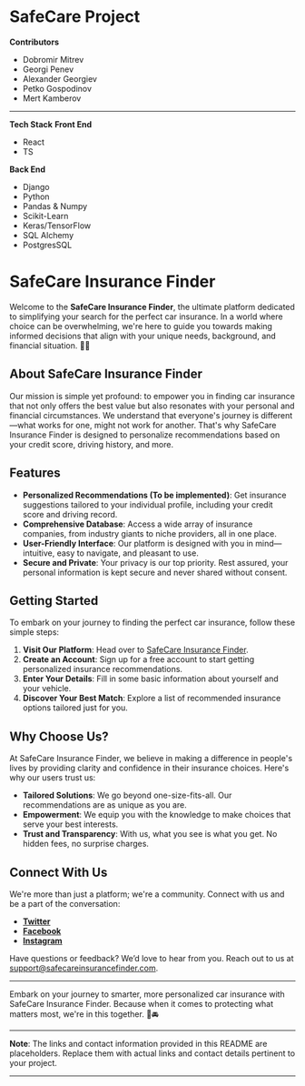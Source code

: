 # SafeCare Project
**Contributors**
- Dobromir Mitrev
- Georgi Penev
- Alexander Georgiev
- Petko Gospodinov
- Mert Kamberov
---
**Tech Stack**
**Front End**
- React
- TS


**Back End**
- Django
- Python
- Pandas & Numpy
- Scikit-Learn
- Keras/TensorFlow
- SQL Alchemy
- PostgresSQL


# SafeCare Insurance Finder

Welcome to the **SafeCare Insurance Finder**, the ultimate platform dedicated to simplifying your search for the perfect car insurance. In a world where choice can be overwhelming, we're here to guide you towards making informed decisions that align with your unique needs, background, and financial situation. 🚗💖

## About SafeCare Insurance Finder

Our mission is simple yet profound: to empower you in finding car insurance that not only offers the best value but also resonates with your personal and financial circumstances. We understand that everyone's journey is different—what works for one, might not work for another. That's why SafeCare Insurance Finder is designed to personalize recommendations based on your credit score, driving history, and more.

## Features

- **Personalized Recommendations (To be implemented)**: Get insurance suggestions tailored to your individual profile, including your credit score and driving record.
- **Comprehensive Database**: Access a wide array of insurance companies, from industry giants to niche providers, all in one place.
- **User-Friendly Interface**: Our platform is designed with you in mind—intuitive, easy to navigate, and pleasant to use.
- **Secure and Private**: Your privacy is our top priority. Rest assured, your personal information is kept secure and never shared without consent.

## Getting Started

To embark on your journey to finding the perfect car insurance, follow these simple steps:

1. **Visit Our Platform**: Head over to [SafeCare Insurance Finder](#).
2. **Create an Account**: Sign up for a free account to start getting personalized insurance recommendations.
3. **Enter Your Details**: Fill in some basic information about yourself and your vehicle.
4. **Discover Your Best Match**: Explore a list of recommended insurance options tailored just for you.

## Why Choose Us?

At SafeCare Insurance Finder, we believe in making a difference in people's lives by providing clarity and confidence in their insurance choices. Here's why our users trust us:

- **Tailored Solutions**: We go beyond one-size-fits-all. Our recommendations are as unique as you are.
- **Empowerment**: We equip you with the knowledge to make choices that serve your best interests.
- **Trust and Transparency**: With us, what you see is what you get. No hidden fees, no surprise charges.

## Connect With Us

We're more than just a platform; we're a community. Connect with us and be a part of the conversation:

- **[Twitter](#)**
- **[Facebook](#)**
- **[Instagram](#)**

Have questions or feedback? We’d love to hear from you. Reach out to us at support@safecareinsurancefinder.com.

---

Embark on your journey to smarter, more personalized car insurance with SafeCare Insurance Finder. Because when it comes to protecting what matters most, we're in this together. 💪🚘

---

**Note**: The links and contact information provided in this README are placeholders. Replace them with actual links and contact details pertinent to your project.

---



